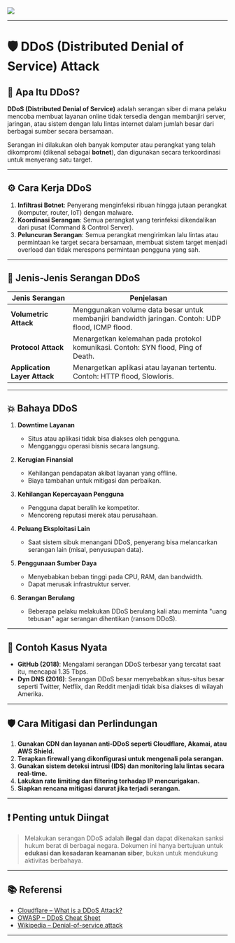 <img src ="https://www.puskomedia.id/blog/wp-content/uploads/2024/09/pemulihan-pasca-serangan-ddos-langkah-langkah-mengembalikan-server-ke-kondisi-normal.jpg">

---

# 🛡️ DDoS (Distributed Denial of Service) Attack

## 📘 Apa Itu DDoS?

**DDoS (Distributed Denial of Service)** adalah serangan siber di mana pelaku mencoba membuat layanan online tidak tersedia dengan membanjiri server, jaringan, atau sistem dengan lalu lintas internet dalam jumlah besar dari berbagai sumber secara bersamaan.

Serangan ini dilakukan oleh banyak komputer atau perangkat yang telah dikompromi (dikenal sebagai **botnet**), dan digunakan secara terkoordinasi untuk menyerang satu target.

---

## ⚙️ Cara Kerja DDoS

1. **Infiltrasi Botnet**: Penyerang menginfeksi ribuan hingga jutaan perangkat (komputer, router, IoT) dengan malware.
2. **Koordinasi Serangan**: Semua perangkat yang terinfeksi dikendalikan dari pusat (Command & Control Server).
3. **Peluncuran Serangan**: Semua perangkat mengirimkan lalu lintas atau permintaan ke target secara bersamaan, membuat sistem target menjadi overload dan tidak merespons permintaan pengguna yang sah.

---

## 📂 Jenis-Jenis Serangan DDoS

| Jenis Serangan               | Penjelasan                                                                                        |
| ---------------------------- | ------------------------------------------------------------------------------------------------- |
| **Volumetric Attack**        | Menggunakan volume data besar untuk membanjiri bandwidth jaringan. Contoh: UDP flood, ICMP flood. |
| **Protocol Attack**          | Menargetkan kelemahan pada protokol komunikasi. Contoh: SYN flood, Ping of Death.                 |
| **Application Layer Attack** | Menargetkan aplikasi atau layanan tertentu. Contoh: HTTP flood, Slowloris.                        |

---

## 💥 Bahaya DDoS

1. **Downtime Layanan**

   * Situs atau aplikasi tidak bisa diakses oleh pengguna.
   * Mengganggu operasi bisnis secara langsung.

2. **Kerugian Finansial**

   * Kehilangan pendapatan akibat layanan yang offline.
   * Biaya tambahan untuk mitigasi dan perbaikan.

3. **Kehilangan Kepercayaan Pengguna**

   * Pengguna dapat beralih ke kompetitor.
   * Mencoreng reputasi merek atau perusahaan.

4. **Peluang Eksploitasi Lain**

   * Saat sistem sibuk menangani DDoS, penyerang bisa melancarkan serangan lain (misal, penyusupan data).

5. **Penggunaan Sumber Daya**

   * Menyebabkan beban tinggi pada CPU, RAM, dan bandwidth.
   * Dapat merusak infrastruktur server.

6. **Serangan Berulang**

   * Beberapa pelaku melakukan DDoS berulang kali atau meminta "uang tebusan" agar serangan dihentikan (ransom DDoS).

---

## 🧩 Contoh Kasus Nyata

* **GitHub (2018)**: Mengalami serangan DDoS terbesar yang tercatat saat itu, mencapai 1.35 Tbps.
* **Dyn DNS (2016)**: Serangan DDoS besar menyebabkan situs-situs besar seperti Twitter, Netflix, dan Reddit menjadi tidak bisa diakses di wilayah Amerika.

---

## 🛡️ Cara Mitigasi dan Perlindungan

1. **Gunakan CDN dan layanan anti-DDoS seperti Cloudflare, Akamai, atau AWS Shield.**
2. **Terapkan firewall yang dikonfigurasi untuk mengenali pola serangan.**
3. **Gunakan sistem deteksi intrusi (IDS) dan monitoring lalu lintas secara real-time.**
4. **Lakukan rate limiting dan filtering terhadap IP mencurigakan.**
5. **Siapkan rencana mitigasi darurat jika terjadi serangan.**

---

## ❗ Penting untuk Diingat

> Melakukan serangan DDoS adalah **ilegal** dan dapat dikenakan sanksi hukum berat di berbagai negara. Dokumen ini hanya bertujuan untuk **edukasi dan kesadaran keamanan siber**, bukan untuk mendukung aktivitas berbahaya.

---

## 📚 Referensi

* [Cloudflare – What is a DDoS Attack?](https://www.cloudflare.com/learning/ddos/what-is-a-ddos-attack/)
* [OWASP – DDoS Cheat Sheet](https://owasp.org/www-community/attacks/Denial_of_Service)
* [Wikipedia – Denial-of-service attack](https://en.wikipedia.org/wiki/Denial-of-service_attack)

---

